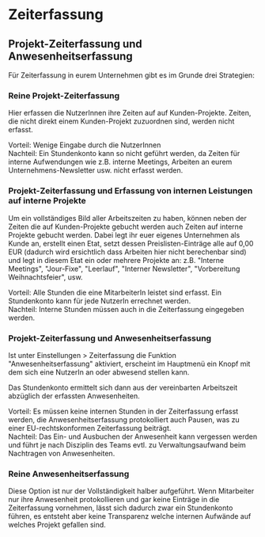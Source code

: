 # Zeiterfassung

## Projekt-Zeiterfassung und Anwesenheitserfassung

Für Zeiterfassung in eurem Unternehmen gibt es im Grunde drei Strategien:

### Reine Projekt-Zeiterfassung

Hier erfassen die NutzerInnen ihre Zeiten auf auf Kunden-Projekte. Zeiten, die nicht direkt einem Kunden-Projekt zuzuordnen sind, werden nicht erfasst.

Vorteil: Wenige Eingabe durch die NutzerInnen  
Nachteil: Ein Stundenkonto kann so nicht geführt werden, da Zeiten für interne Aufwendungen wie z.B. interne Meetings, Arbeiten an eurem Unternehmens-Newsletter usw. nicht erfasst werden.

### Projekt-Zeiterfassung und Erfassung von internen Leistungen auf interne Projekte

Um ein vollständiges Bild aller Arbeitszeiten zu haben, können neben der Zeiten die auf Kunden-Projekte gebucht werden auch Zeiten auf interne Projekte gebucht werden. Dabei legt ihr euer eigenes Unternehmen als Kunde an, erstellt einen Etat, setzt dessen Preislisten-Einträge alle auf 0,00 EUR  \(dadurch wird ersichtlich dass Arbeiten hier nicht berechenbar sind\) und legt in diesem Etat ein oder mehrere Projekte an: z.B. "Interne Meetings", "Jour-Fixe", "Leerlauf", "Interner Newsletter", "Vorbereitung Weihnachtsfeier", usw.

Vorteil: Alle Stunden die eine MitarbeiterIn leistet sind erfasst. Ein Stundenkonto kann für jede NutzerIn errechnet werden.  
Nachteil: Interne Stunden müssen auch in die Zeiterfassung eingegeben werden.

### Projekt-Zeiterfassung und Anwesenheitserfassung

Ist unter Einstellungen &gt; Zeiterfassung die Funktion "Anwesenheitserfassung" aktiviert, erscheint im Hauptmenü ein Knopf mit dem sich eine NutzerIn an oder abwesend stellen kann.

Das Stundenkonto ermittelt sich dann aus der vereinbarten Arbeitszeit abzüglich der erfassten Anwesenheiten.

Vorteil: Es müssen keine internen Stunden in der Zeiterfassung erfasst werden, die Anwesenheitserfassung protokolliert auch Pausen, was zu einer EU-rechtskonformen Zeiterfassung beiträgt.  
Nachteil: Das Ein- und Ausbuchen der Anwesenheit kann vergessen werden und führt je nach Disziplin des Teams evtl. zu Verwaltungsaufwand beim Nachtragen von Anwesenheiten.

### Reine Anwesenheitserfassung

Diese Option ist nur der Vollständigkeit halber aufgeführt. Wenn Mitarbeiter nur ihre Anwesenheit protokollieren und gar keine Einträge in die Zeiterfassung vornehmen, lässt sich dadurch zwar ein Stundenkonto führen, es entsteht aber keine Transparenz welche internen Aufwände auf welches Projekt gefallen sind.

